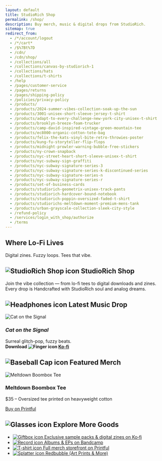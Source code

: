 ```yaml
---
layout: default
title: StudioRich Shop
permalink: /shop/
description: Buy merch, music & digital drops from StudioRich.
sitemap: true
redirect_from:
  - /*/account/logout
  - /*/cart*
  - /$%7Bt%7D
  - /cdn/
  - /cdn/shop/
  - /collections/all
  - /collections/canvas-by-studiorich-1
  - /collections/hats
  - /collections/t-shirts
  - /help
  - /pages/customer-service
  - /pages/returns
  - /pages/shipping-policy
  - /policies/privacy-policy
  - /products/
  - /products/2024-summer-vibes-collection-soak-up-the-sun
  - /products/3001-unisex-short-sleeve-jersey-t-shirt
  - /products/adapt-to-every-challenge-new-york-city-unisex-t-shirt
  - /products/brooklyn-breeze-foam-trucker
  - /products/camp-david-inspired-vintage-green-mountain-tee
  - /products/ec8000-organic-cotton-tote-bag
  - /products/felix-the-kats-vinyl-bite-retro-throwies-poster
  - /products/kung-fu-storyteller-flip-flops
  - /products/midnight-prowler-warning-bubble-free-stickers
  - /products/ny-crown-snapback
  - /products/nyc-street-heart-short-sleeve-unisex-t-shirt
  - /products/nyc-subway-sign-graffiti
  - /products/nyc-subway-signature-series-3
  - /products/nyc-subway-signature-series-k-discontinued-series
  - /products/nyc-subway-signature-series-n
  - /products/nyc-subway-signature-series-r
  - /products/set-of-business-cards
  - /products/studiorich-geometrix-unisex-track-pants
  - /products/studiorich-hardcover-bound-notebook
  - /products/studiorich-poppin-oversized-faded-t-shirt
  - /products/studiorichs-meltdown-moment-premium-mens-tank
  - /products/urban-grayscale-collection-sleek-city-style
  - /refund-policy
  - /services/login_with_shop/authorize
  - /terms
---
```


<section class="hero" style="background-image: url(/assets/shop/default.webp);">
  <div class="hero-overlay">
    <h1>Where Lo‑Fi Lives</h1>
    <p>Digital zines. Fuzzy loops. Tees that vibe.</p>
  </div>
</section>

<section class="shop-intro">
  <h1 class="center"><img src="/assets/icons/store.svg" alt="StudioRich Shop icon" class="icon-sm">  StudioRich Shop</h1>
  <p class="center">Join the vibe collection — from lo-fi tees to digital downloads and zines. Every drop is Handcrafted with StudioRich soul and analog dreams.</p>
</section>

<section class="shop-featured">
  <h2><img src="/assets/icons/headphones.svg" alt="Headphones icon" class="icon-sm">  Latest Music Drop</h2>
  <div class="product-card">
    <img src="/assets/covers/cat-on-the-signal.webp" alt="Cat on the Signal">
    <h3><em>Cat on the Signal</em></h3>
    <p>Surreal glitch-pop, fuzzy beats.<br><strong>Download <img src="/assets/icons/finger-point.svg" alt="Finger icon" class="icon-sm">  <a href="https://ko-fi.com/studiorich" target="_blank">Ko‑fi</a></strong></p>
  </div>
</section>

<section class="shop-featured merch">
  <h2><img src="/assets/icons/baseball-cap.svg" alt="Baseball Cap icon" class="icon-sm">  Featured Merch</h2>
  <div class="product-card">
    <img src="/assets/shop/melting-sound-system.webp" alt="Meltdown Boombox Tee">
    <h3>Meltdown Boombox Tee</h3>
    <p>$35 – Oversized tee printed on heavyweight cotton</p>
    <a class="button" href="https://studiorich.printful.me/product/meltdown-boombox-oversized-tee" target="_blank">Buy on Printful</a>
  </div>
</section>

<section class="shop-more">
  <h2><img src="/assets/icons/glasses.svg" alt="Glasses icon" class="icon-sm">  Explore More Goods</h2>
  <ul>
    <li><a href="https://ko-fi.com/studiorich" target="_blank"><img src="/assets/icons/giftbox.svg" alt="Giftbox icon" class="icon-sm">  Exclusive sample packs & digital zines on Ko‑fi</a></li>
    <li><a href="https://studiorich.bandcamp.com/" target="_blank"><img src="/assets/icons/record.svg" alt="Record icon" class="icon-sm">  Albums & EPs on Bandcamp</a></li>
    <li><a href="https://studiorich.printful.me" target="_blank"><img src="/assets/icons/t-shirt.svg" alt="T-shirt icon" class="icon-sm">  Full merch storefront on Printful</a></li>
    <li><a href="https://www.redbubble.com/people/studiorich/shop" target="_blank"><img src="/assets/icons/splatter.svg" alt="Splatter icon" class="icon-sm">  Redbubble (Art Prints & More)</a></li>
  </ul>
</section>
